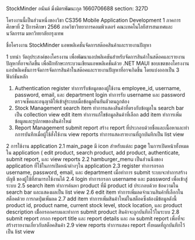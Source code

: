StockMinder
อนันต์ มิ่งมิตรพัฒนะกุล 1660706688 section: 327D

โครงงานนี้เป็นส่วนหนึ่งของวิชา CS356 Mobile Application Development 1
ภาคการศึกษาที่ 2 ปีการศึกษา 2566
ภาควิชาวิทยาการคอมพิวเตอร์ คณะเทคโนโลยีสารสนเทศและนวัตกรรม
มหาวิทยาลัยกรุงเทพ

ชื่อโครงงาน
StockMinder แอพพลิเคชั่นจัดการสต๊อคสินค้าและรายงานปัญหา

1 บทนำ
วัตถุประสงค์ของโครงงาน
เพื่อพัฒนาแอปพลิเคชันสำหรับจัดการสินค้าในสต๊อคและรายงานปัญหาที่อาจเกิดขึ้น
เพื่อฝึกทักษะกระบวนเขียนแอพพลิเคชั่นด้วย .NET MAUI
ขอบเขตของโครงงาน
แอปพลิเคชันการจัดการจัดการสินค้าในสต๊อคและรายงานปัญหาที่อาจเกิดขึ้น โดยแบ่งออกเป็น 3 ฟังก์ชันหลัก 
1) Authentication 
register ทำการรับข้อมูลของผู้ใช้งาน employee_id, username, password, email, และ department
login ทำการรับ username และ password ตรวจเช็คและอนุญาติให้เข้าสู่ระบบเมื่อข้อมูลยืนยันตัวตนถูกต้อง
2) Stock Management 
search item ทำการแสดงสินค้าที่ตรงกับข้อมูลใน search bar เป็น collection view 
edit item ทำการแก้ไขข้อมูลสินค้าที่เลือก 
add item ทำการเพิ่มข้อมูลและรูปภาพของสินค้าใหม่
3) Report Management
submit report  สร้าง report ที่ประกอบด้วยชื่อและเนื้อหาและทำกการบันทึกเมื่อผู้ใช้สั่งใช้งาน
view reports ทำการแสดงรายงานที่ถูกบันทึกเป็น list view 

2 การใช้งาน application 
2.1 main_page มี icon สำหรับแต่ละ page ในการเปิดหน้าทั้งหมดใน application ( edit product, search product, add product, authenticate, submit report, และ view reports
2.2 hamburger_menu  เป็นส่วนนึงของ application ที่ใช้ในการเปิดหน้าต่างๆใน application
2.3 register ทำการกรอก  username, password, email, และ department เมื่อทำการ submit ระบบจะทำการสร้างบัญชี
ของผู้ใช้ที่สามารถใช้งานได้
2.4 login ทำการกรอก username และ password เพื่อเข้าสู่ระบบ
2.5 search item ทำการค้นหา product ที่มี product id ประกอบด้วย
ข้อความใน search bar และแสดงผลเป็น list view
2.6 edit item  ทำการเพิ่มลดจำนวนสินค้าที่เลือกในสต็อคด้วย
การกดปุ่มเพิ่มลด
2.7 add item ทำการเพิ่มสินค้าใหม่ในสต็อคซึ่งต้องมีข้อมูลดังนี้ product id, product name, current stock level, stock location, และ product description เมื่้อกรอกครบและทำการ submit product สินค้าจะถูกบันทึกไว้ในระบบ
2.8 submit report  กรอก report title และ report details และ กด submit report เพื่อที่จะสร้างรายงานเกี่ยวกับสต็อคสินค้า
2.9 view reports ทำการแสดง report ทั้งหมดที่ถูกบันทึกไว้เป็น list view
